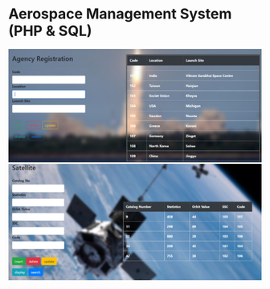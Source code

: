 # Aerospace Management System (PHP & SQL) 

![alt text](https://github.com/misaaldsouza/aerospace-management-system/blob/main/ui_1.png)
![alt text](https://github.com/misaaldsouza/aerospace-management-system/blob/main/ui_2.png)
